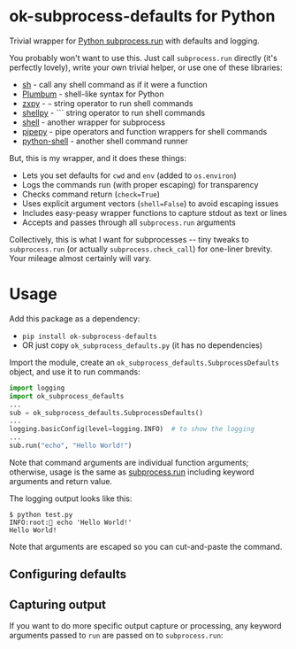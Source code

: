 # ok-subprocess-defaults for Python

Trivial wrapper for [Python subprocess.run](https://docs.python.org/3/library/subprocess.html#subprocess.run) with defaults and logging.

You probably won't want to use this. Just call `subprocess.run` directly (it's perfectly lovely), write your own trivial helper, or use one of these libraries:
- [sh](https://github.com/amoffat/sh) - call any shell command as if it were a function
- [Plumbum](https://github.com/tomerfiliba/plumbum) - shell-like syntax for Python
- [zxpy](https://github.com/tusharsadhwani/zxpy) - `~` string operator to run shell commands
- [shellpy](https://github.com/lamerman/shellpy) - `\`` string operator to run shell commands
- [shell](https://github.com/toastdriven/shell) - another wrapper for subprocess
- [pipepy](https://github.com/kbairak/pipepy) - pipe operators and function wrappers for shell commands
- [python-shell](https://github.com/ATCode-space/python-shell) - another shell command runner

But, this is my wrapper, and it does these things:
- Lets you set defaults for `cwd` and `env` (added to `os.environ`)
- Logs the commands run (with proper escaping) for transparency
- Checks command return (`check=True`)
- Uses explicit argument vectors (`shell=False`) to avoid escaping issues
- Includes easy-peasy wrapper functions to capture stdout as text or lines
- Accepts and passes through all `subprocess.run` arguments

Collectively, this is what I want for subprocesses -- tiny tweaks to `subprocess.run` (or actually `subprocess.check_call`) for one-liner brevity. Your mileage almost certainly will vary.

# Usage

Add this package as a dependency:
- `pip install ok-subprocess-defaults`
- OR just copy `ok_subprocess_defaults.py` (it has no dependencies)

Import the module, create an `ok_subprocess_defaults.SubprocessDefaults` object, and use it to run commands:
```python
import logging
import ok_subprocess_defaults
...
sub = ok_subprocess_defaults.SubprocessDefaults()
...
logging.basicConfig(level=logging.INFO)  # to show the logging
...
sub.run("echo", "Hello World!")
```
Note that command arguments are individual function arguments; otherwise, usage is the same as [subprocess.run](https://docs.python.org/3/library/subprocess.html#subprocess.run) including keyword arguments and return value.

The logging output looks like this:
```
$ python test.py
INFO:root:🐚 echo 'Hello World!'
Hello World!
```
Note that arguments are escaped so you can cut-and-paste the command.

## Configuring defaults

## Capturing output

If you want to do more specific output capture or processing, any keyword
arguments passed to `run` are passed on to `subprocess.run`:
